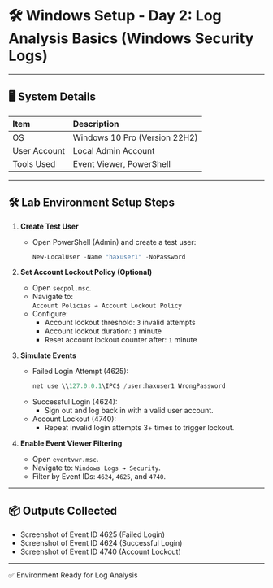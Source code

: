 # 🛠️ Windows Setup - Day 2: Log Analysis Basics (Windows Security Logs)

---

## 🖥️ System Details

| Item | Description |
|:-----|:------------|
| OS | Windows 10 Pro (Version 22H2) |
| User Account | Local Admin Account |
| Tools Used | Event Viewer, PowerShell |

---

## 🛠️ Lab Environment Setup Steps

1. **Create Test User**
   - Open PowerShell (Admin) and create a test user:
     ```powershell
     New-LocalUser -Name "haxuser1" -NoPassword
     ```

2. **Set Account Lockout Policy (Optional)**
   - Open `secpol.msc`.
   - Navigate to:  
     `Account Policies ➔ Account Lockout Policy`
   - Configure:
     - Account lockout threshold: `3` invalid attempts
     - Account lockout duration: `1` minute
     - Reset account lockout counter after: `1` minute

3. **Simulate Events**
   - Failed Login Attempt (4625):
     ```powershell
     net use \\127.0.0.1\IPC$ /user:haxuser1 WrongPassword
     ```
   - Successful Login (4624):
     - Sign out and log back in with a valid user account.
   - Account Lockout (4740):
     - Repeat invalid login attempts 3+ times to trigger lockout.

4. **Enable Event Viewer Filtering**
   - Open `eventvwr.msc`.
   - Navigate to: `Windows Logs ➔ Security`.
   - Filter by Event IDs: `4624`, `4625`, and `4740`.

---

## 📦 Outputs Collected

- Screenshot of Event ID 4625 (Failed Login)
- Screenshot of Event ID 4624 (Successful Login)
- Screenshot of Event ID 4740 (Account Lockout)

---

✅ Environment Ready for Log Analysis
